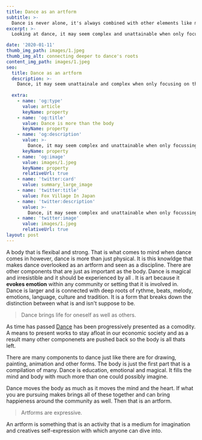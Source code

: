 ```yaml
---
title: Dance as an artform
subtitle: >-
  Dance is never alone, it's always combined with other elements like music, space, atmospher, technology. 
excerpt: >-
  Looking at dance, it may seem complex and unattainable when only focussing on the body, but dance is so much more than a body. The body is a gateway that opens, intertwines and resonates between the internal and external being and surroundings.

date: '2020-01-11'
thumb_img_path: images/1.jpeg
thumb_img_alt: connecting deeper to dance's roots 
content_img_path: images/1.jpeg
seo:
  title: Dance as an artform 
  description: >-
    Dance, it may seem unattainale and complex when only focusing on the body.
    
  extra:
    - name: 'og:type'
      value: article
      keyName: property
    - name: 'og:title'
      value: Dance is more than the body
      keyName: property
    - name: 'og:description'
      value: >-
        Dance, it may seem complex and unattainable when only focussing on the body.
      keyName: property
    - name: 'og:image'
      value: images/1.jpeg
      keyName: property
      relativeUrl: true
    - name: 'twitter:card'
      value: summary_large_image
    - name: 'twitter:title'
      value: Fox Village In Japan
    - name: 'twitter:description'
      value: >-
        Dance, it may seem complex and unattainable when only focussing on the body.
    - name: 'twitter:image'
      value: images/1.jpeg
      relativeUrl: true
layout: post
---
```



A body that is flexibal and strong. That is what comes to mind when dance comes in however, dance is more than just physical. It is this knowldge that makes dance overlooked as an artform and seen as a discipline. There are other components that are just as important as the body. Dance is magical and irresistible and it should be experienced by all . It is art because it **evokes emotion** within any community or setting that it is involved in. Dance is larger and is connected with deep roots of rythme, beats, melody, emotions, language, culture and tradition. It is a form that breaks down the distinction between what is and isn't suppose to be.

> Dance brings life for oneself as well as others.

As time has passed <a title="Dance" href="https://en.wikipedia.org/wiki/Dance" target="_blank">Dance</a> has been progressively presented as a comodity. A means to present works to stay afloat in our economic society and as a result many other componenets are pushed back so the body is all thats left.

There are many components to dance just like there are for drawing, painting, animation and other forms. The body is just the first part that is a compilation of many. Dance is education, emotional and magical. It fills the mind and body with much more than one could possibly imagine. 

Dance moves the body as much as it moves the mind and the heart. If what you are pursuing makes brings all of these together and can bring happieness around the community as well. Then that is an artform. 


> Artforms are expressive.

An artform is something that is an activity that is a medium for imagination and creatives self-expression with which anyone can dive into.

